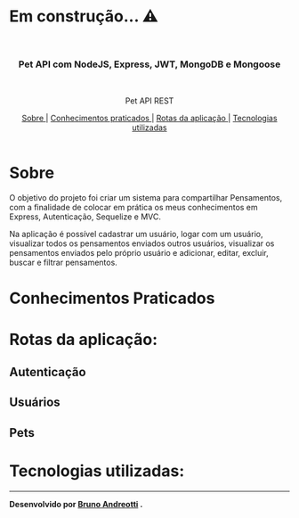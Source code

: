 # Em construção... ⚠

<br />
<p align="center">
<!--     <img src="" alt="Logo" width="150"> -->

  <h3 align="center">Pet API com NodeJS, Express, JWT, MongoDB e Mongoose</h3>
 <br />
  <p align="center">
     Pet API REST
      <p align="center">
  <a href="#sobre"> Sobre </a> |
  <a href="#conhecimentos-praticados"> Conhecimentos praticados </a> |
  <a href="#rotas-da-aplicação"> Rotas da aplicação </a> |
  <a href="#tecnologias-utilizadas"> Tecnologias utilizadas </a>      
       <br />
    <br />
    <h1 align="center">
<!--     <img src="" alt="gif-readme"> -->
 </h1>
  </p>
</p>


# Sobre
O objetivo do projeto foi criar um sistema para compartilhar Pensamentos, com a finalidade de colocar em prática os meus conhecimentos em Express, Autenticação, Sequelize e MVC.

Na aplicação é possível cadastrar um usuário, logar com um usuário, visualizar todos os pensamentos enviados outros usuários, visualizar os pensamentos enviados pelo próprio usuário e adicionar, editar, excluir, buscar e filtrar pensamentos.

# Conhecimentos Praticados


# Rotas da aplicação:

## Autenticação

## Usuários

## Pets

# Tecnologias utilizadas: 

---
**Desenvolvido por <a href="https://www.linkedin.com/in/bruno-andreotti/">Bruno Andreotti</a> .**

